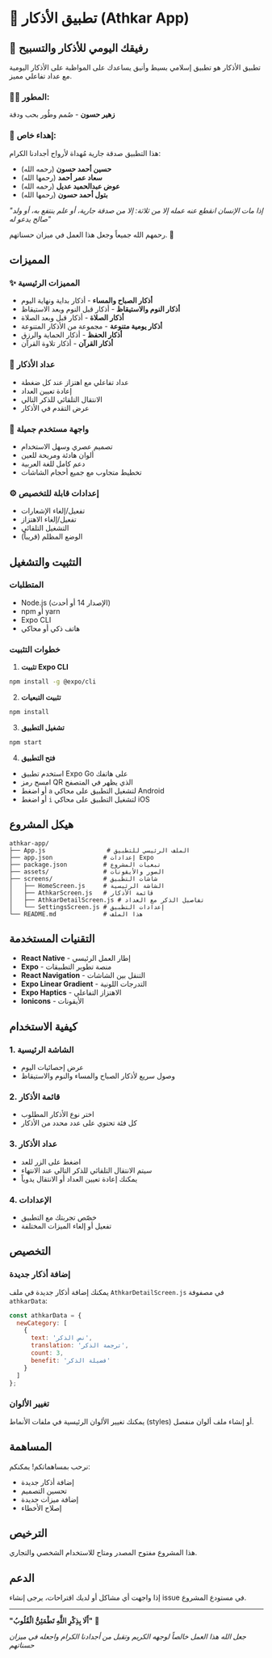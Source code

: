 # 📱 تطبيق الأذكار (Athkar App)

## 🌟 رفيقك اليومي للأذكار والتسبيح

تطبيق الأذكار هو تطبيق إسلامي بسيط وأنيق يساعدك على المواظبة على الأذكار اليومية مع عداد تفاعلي مميز.

### 👨‍💻 المطور:
**زهير حسون** - صُمم وطُور بحب ودقة

### 🤲 إهداء خاص:
هذا التطبيق صدقة جارية مُهداة لأرواح أجدادنا الكرام:
- **حسين أحمد حسون** (رحمه الله)
- **سعاد عمر أحمد** (رحمها الله)  
- **عوض عبدالحميد عديل** (رحمه الله)
- **بتول أحمد حسون** (رحمها الله)

*"إذا مات الإنسان انقطع عنه عمله إلا من ثلاثة: إلا من صدقة جارية، أو علم ينتفع به، أو ولد صالح يدعو له"*

رحمهم الله جميعاً وجعل هذا العمل في ميزان حسناتهم. 🤲

## المميزات

### ✨ المميزات الرئيسية
- **أذكار الصباح والمساء** - أذكار بداية ونهاية اليوم
- **أذكار النوم والاستيقاظ** - أذكار قبل النوم وبعد الاستيقاظ
- **أذكار الصلاة** - أذكار قبل وبعد الصلاة
- **أذكار يومية متنوعة** - مجموعة من الأذكار المتنوعة
- **أذكار الحفظ** - أذكار الحماية والرزق
- **أذكار القرآن** - أذكار تلاوة القرآن

### 🔢 عداد الأذكار
- عداد تفاعلي مع اهتزاز عند كل ضغطة
- إعادة تعيين العداد
- الانتقال التلقائي للذكر التالي
- عرض التقدم في الأذكار

### 🎨 واجهة مستخدم جميلة
- تصميم عصري وسهل الاستخدام
- ألوان هادئة ومريحة للعين
- دعم كامل للغة العربية
- تخطيط متجاوب مع جميع أحجام الشاشات

### ⚙️ إعدادات قابلة للتخصيص
- تفعيل/إلغاء الإشعارات
- تفعيل/إلغاء الاهتزاز
- التشغيل التلقائي
- الوضع المظلم (قريباً)

## التثبيت والتشغيل

### المتطلبات
- Node.js (الإصدار 14 أو أحدث)
- npm أو yarn
- Expo CLI
- هاتف ذكي أو محاكي

### خطوات التثبيت

1. **تثبيت Expo CLI**
```bash
npm install -g @expo/cli
```

2. **تثبيت التبعيات**
```bash
npm install
```

3. **تشغيل التطبيق**
```bash
npm start
```

4. **فتح التطبيق**
- استخدم تطبيق Expo Go على هاتفك
- امسح رمز QR الذي يظهر في المتصفح
- أو اضغط `a` لتشغيل التطبيق على محاكي Android
- أو اضغط `i` لتشغيل التطبيق على محاكي iOS

## هيكل المشروع

```
athkar-app/
├── App.js                 # الملف الرئيسي للتطبيق
├── app.json              # إعدادات Expo
├── package.json          # تبعيات المشروع
├── assets/               # الصور والأيقونات
├── screens/              # شاشات التطبيق
│   ├── HomeScreen.js     # الشاشة الرئيسية
│   ├── AthkarScreen.js   # قائمة الأذكار
│   ├── AthkarDetailScreen.js # تفاصيل الذكر مع العداد
│   └── SettingsScreen.js # إعدادات التطبيق
└── README.md             # هذا الملف
```

## التقنيات المستخدمة

- **React Native** - إطار العمل الرئيسي
- **Expo** - منصة تطوير التطبيقات
- **React Navigation** - التنقل بين الشاشات
- **Expo Linear Gradient** - التدرجات اللونية
- **Expo Haptics** - الاهتزاز التفاعلي
- **Ionicons** - الأيقونات

## كيفية الاستخدام

### 1. الشاشة الرئيسية
- عرض إحصائيات اليوم
- وصول سريع لأذكار الصباح والمساء والنوم والاستيقاظ

### 2. قائمة الأذكار
- اختر نوع الأذكار المطلوب
- كل فئة تحتوي على عدد محدد من الأذكار

### 3. عداد الأذكار
- اضغط على الزر للعد
- سيتم الانتقال التلقائي للذكر التالي عند الانتهاء
- يمكنك إعادة تعيين العداد أو الانتقال يدوياً

### 4. الإعدادات
- خصّص تجربتك مع التطبيق
- تفعيل أو إلغاء الميزات المختلفة

## التخصيص

### إضافة أذكار جديدة
يمكنك إضافة أذكار جديدة في ملف `AthkarDetailScreen.js` في مصفوفة `athkarData`:

```javascript
const athkarData = {
  newCategory: [
    {
      text: 'نص الذكر',
      translation: 'ترجمة الذكر',
      count: 3,
      benefit: 'فضيلة الذكر'
    }
  ]
};
```

### تغيير الألوان
يمكنك تغيير الألوان الرئيسية في ملفات الأنماط (styles) أو إنشاء ملف ألوان منفصل.

## المساهمة

نرحب بمساهماتكم! يمكنكم:
- إضافة أذكار جديدة
- تحسين التصميم
- إضافة ميزات جديدة
- إصلاح الأخطاء

## الترخيص

هذا المشروع مفتوح المصدر ومتاح للاستخدام الشخصي والتجاري.

## الدعم

إذا واجهت أي مشاكل أو لديك اقتراحات، يرجى إنشاء issue في مستودع المشروع.

---

**"أَلَا بِذِكْرِ اللَّهِ تَطْمَئِنُّ الْقُلُوبُ"** 🌟

*جعل الله هذا العمل خالصاً لوجهه الكريم وتقبل من أجدادنا الكرام واجعله في ميزان حسناتهم* 